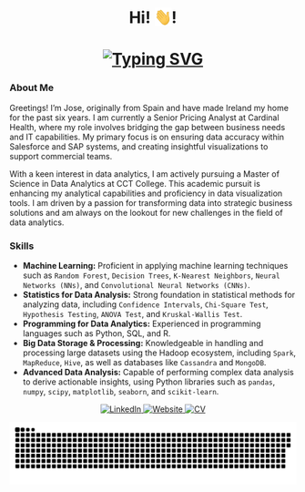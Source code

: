 <h1 align="center">Hi! <img src="https://raw.githubusercontent.com/ABSphreak/ABSphreak/master/gifs/Hi.gif" width="30px" height="32px" style="margin-bottom: -5px;"/>!</h1>

<h1 align="center">
  <a href="https://git.io/typing-svg">
    <img src="https://readme-typing-svg.herokuapp.com?font=Source+Code+Pro&duration=4000&pause=10&color=010406&random=false&width=435&lines=I'm+Jose+Rico!;A+Senior+Pricing+Analyst...;Chasing++a+career+in+Data+Analytics+!" alt="Typing SVG" />
  </a>
</h1>


### About Me

Greetings! I’m Jose, originally from Spain and have made Ireland my home for the past six years. I am currently a Senior Pricing Analyst at Cardinal Health, where my role involves bridging the gap between business needs and IT capabilities. My primary focus is on ensuring data accuracy within Salesforce and SAP systems, and creating insightful visualizations to support commercial teams.

With a keen interest in data analytics, I am actively pursuing a Master of Science in Data Analytics at CCT College. This academic pursuit is enhancing my analytical capabilities and proficiency in data visualization tools. I am driven by a passion for transforming data into strategic business solutions and am always on the lookout for new challenges in the field of data analytics.

### Skills

- **Machine Learning:** Proficient in applying machine learning techniques such as `Random Forest`, `Decision Trees`, `K-Nearest Neighbors`, `Neural Networks (NNs)`, and `Convolutional Neural Networks (CNNs)`.
- **Statistics for Data Analysis:** Strong foundation in statistical methods for analyzing data, including `Confidence Intervals`, `Chi-Square Test`, `Hypothesis Testing`, `ANOVA Test`, and `Kruskal-Wallis Test`.
- **Programming for Data Analytics:** Experienced in programming languages such as Python, SQL, and R.
- **Big Data Storage & Processing:** Knowledgeable in handling and processing large datasets using the Hadoop ecosystem, including `Spark`, `MapReduce`, `Hive`, as well as databases like `Cassandra` and `MongoDB`.
- **Advanced Data Analysis:** Capable of performing complex data analysis to derive actionable insights, using Python libraries such as `pandas`, `numpy`, `scipy`, `matplotlib`, `seaborn`, and `scikit-learn`.


<p align="center">
  <a href="https://www.linkedin.com/in/josericodata/">
    <img src="https://img.shields.io/badge/LinkedIn-blue?style=flat&logo=linkedin" alt="LinkedIn">
  </a>
  <a href="https://josericodata.github.io/">
    <img src="https://img.shields.io/badge/Website-0077B5?style=flat&logo=google-chrome&logoColor=white" alt="Website">
  </a>
  <a href="https://josericodata.github.io/assets/CV/Jose_Rico_CV.pdf">
    <img src="https://img.shields.io/badge/CV-0077B5?style=flat&logo=resume&logoColor=white" alt="CV">
  </a>
</p>
<p align="center">
  <img src="assets/github-snake.svg" alt="Snake Animation" style="pointer-events: none;"/>
</p>
